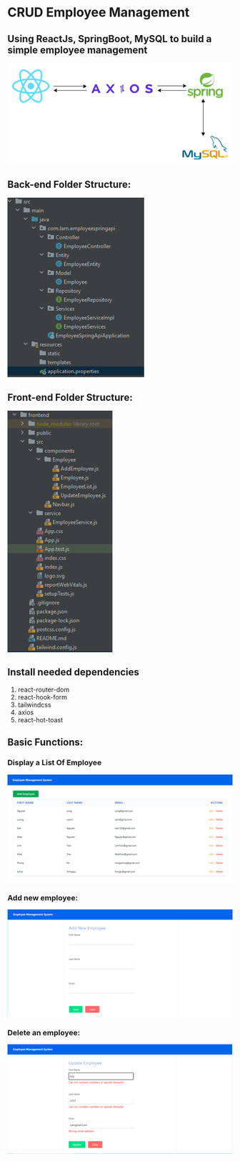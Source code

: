 # CRUD Employee Management

## Using ReactJs, SpringBoot, MySQL to build a simple employee management
![Structure](image/reactspring.png)
## Back-end Folder Structure:
![Structure](image/springstructure.png)
## Front-end Folder Structure:
![Structure](image/reactstructure.png)

## Install needed dependencies
1. react-router-dom
2. react-hook-form
3. tailwindcss
4. axios
5. react-hot-toast

## Basic Functions:
### Display a List Of Employee 
![ListEmployee](image/listemployee.png)
### Add new employee:
![AddEmployee](image/addemployee.png)
### Delete an employee:
![EditDeleteEmployee](image/editemployee.png)
